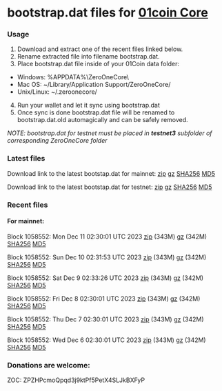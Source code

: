 # bootstrap.dat files for [01coin Core](https://01coin.io)

### Usage

1. Download and extract one of the recent files linked below.
2. Rename extracted file into filename bootstrap.dat.
3. Place bootstrap.dat file inside of your 01Coin data folder:
 - Windows: %APPDATA%\ZeroOneCore\
 - Mac OS: ~/Library/Application Support/ZeroOneCore/
 - Unix/Linux: ~/.zeroonecore/
4. Run your wallet and let it sync using bootstrap.dat
5. Once sync is done bootstrap.dat file will be renamed to bootstrap.dat.old automagically and can be safely removed.

_NOTE: bootstrap.dat for testnet must be placed in **testnet3** subfolder of corresponding ZeroOneCore folder_

### Latest files
Download link to the latest bootstap.dat for mainnet: [zip](https://files.01coin.io/mainnet/bootstrap.dat.zip) [gz](https://files.01coin.io/mainnet/bootstrap.dat.tar.gz) [SHA256](https://files.01coin.io/mainnet/sha256.txt) [MD5](https://files.01coin.io/mainnet/md5.txt)

Download link to the latest bootstap.dat for testnet: [zip](https://files.01coin.io/testnet/bootstrap.dat.zip) [gz](https://files.01coin.io/testnet/bootstrap.dat.tar.gz) [SHA256](https://files.01coin.io/testnet/sha256.txt) [MD5](https://files.01coin.io/testnet/md5.txt)

### Recent files

#### For mainnet:

Block 1058552: Mon Dec 11 02:30:01 UTC 2023 [zip](https://files.01coin.io/mainnet/2023-12-11/bootstrap.dat.zip) (343M) [gz](https://files.01coin.io/mainnet/2023-12-11/bootstrap.dat.tar.gz) (342M) [SHA256](https://files.01coin.io/mainnet/2023-12-11/sha256.txt) [MD5](https://files.01coin.io/mainnet/2023-12-11/md5.txt)

Block 1058552: Sun Dec 10 02:31:53 UTC 2023 [zip](https://files.01coin.io/mainnet/2023-12-10/bootstrap.dat.zip) (343M) [gz](https://files.01coin.io/mainnet/2023-12-10/bootstrap.dat.tar.gz) (342M) [SHA256](https://files.01coin.io/mainnet/2023-12-10/sha256.txt) [MD5](https://files.01coin.io/mainnet/2023-12-10/md5.txt)

Block 1058552: Sat Dec  9 02:33:26 UTC 2023 [zip](https://files.01coin.io/mainnet/2023-12-09/bootstrap.dat.zip) (343M) [gz](https://files.01coin.io/mainnet/2023-12-09/bootstrap.dat.tar.gz) (342M) [SHA256](https://files.01coin.io/mainnet/2023-12-09/sha256.txt) [MD5](https://files.01coin.io/mainnet/2023-12-09/md5.txt)

Block 1058552: Fri Dec  8 02:30:01 UTC 2023 [zip](https://files.01coin.io/mainnet/2023-12-08/bootstrap.dat.zip) (343M) [gz](https://files.01coin.io/mainnet/2023-12-08/bootstrap.dat.tar.gz) (342M) [SHA256](https://files.01coin.io/mainnet/2023-12-08/sha256.txt) [MD5](https://files.01coin.io/mainnet/2023-12-08/md5.txt)

Block 1058552: Thu Dec  7 02:30:01 UTC 2023 [zip](https://files.01coin.io/mainnet/2023-12-07/bootstrap.dat.zip) (343M) [gz](https://files.01coin.io/mainnet/2023-12-07/bootstrap.dat.tar.gz) (342M) [SHA256](https://files.01coin.io/mainnet/2023-12-07/sha256.txt) [MD5](https://files.01coin.io/mainnet/2023-12-07/md5.txt)

Block 1058552: Wed Dec  6 02:30:01 UTC 2023 [zip](https://files.01coin.io/mainnet/2023-12-06/bootstrap.dat.zip) (343M) [gz](https://files.01coin.io/mainnet/2023-12-06/bootstrap.dat.tar.gz) (342M) [SHA256](https://files.01coin.io/mainnet/2023-12-06/sha256.txt) [MD5](https://files.01coin.io/mainnet/2023-12-06/md5.txt)


### Donations are welcome:

ZOC: ZPZHPcmoQpqd3j9ktPf5PetX4SLJkBXFyP
